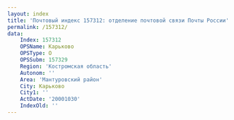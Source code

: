 ```yaml
---
layout: index
title: 'Почтовый индекс 157312: отделение почтовой связи Почты России'
permalink: /157312/
data:
    Index: 157312
    OPSName: Карьково
    OPSType: О
    OPSSubm: 157329
    Region: 'Костромская область'
    Autonom: ''
    Area: 'Мантуровский район'
    City: Карьково
    City1: ''
    ActDate: '20001030'
    IndexOld: ''
---
```

